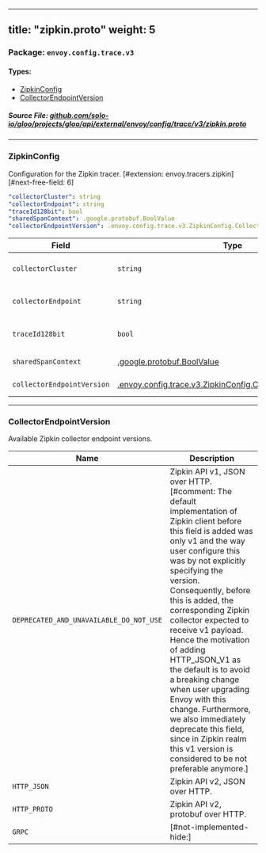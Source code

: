 
---
title: "zipkin.proto"
weight: 5
---

<!-- Code generated by solo-kit. DO NOT EDIT. -->


### Package: `envoy.config.trace.v3` 
#### Types:


- [ZipkinConfig](#zipkinconfig)
- [CollectorEndpointVersion](#collectorendpointversion)
  



##### Source File: [github.com/solo-io/gloo/projects/gloo/api/external/envoy/config/trace/v3/zipkin.proto](https://github.com/solo-io/gloo/blob/master/projects/gloo/api/external/envoy/config/trace/v3/zipkin.proto)





---
### ZipkinConfig

 
Configuration for the Zipkin tracer.
[#extension: envoy.tracers.zipkin]
[#next-free-field: 6]

```yaml
"collectorCluster": string
"collectorEndpoint": string
"traceId128bit": bool
"sharedSpanContext": .google.protobuf.BoolValue
"collectorEndpointVersion": .envoy.config.trace.v3.ZipkinConfig.CollectorEndpointVersion

```

| Field | Type | Description | Default |
| ----- | ---- | ----------- |----------- | 
| `collectorCluster` | `string` | The cluster manager cluster that hosts the Zipkin collectors. Note that the Zipkin cluster must be defined in the :ref:`Bootstrap static cluster resources <envoy_api_field_config.bootstrap.v3.Bootstrap.StaticResources.clusters>`. |  |
| `collectorEndpoint` | `string` | The API endpoint of the Zipkin service where the spans will be sent. When using a standard Zipkin installation, the API endpoint is typically /api/v1/spans, which is the default value. |  |
| `traceId128bit` | `bool` | Determines whether a 128bit trace id will be used when creating a new trace instance. The default value is false, which will result in a 64 bit trace id being used. |  |
| `sharedSpanContext` | [.google.protobuf.BoolValue](https://developers.google.com/protocol-buffers/docs/reference/csharp/class/google/protobuf/well-known-types/bool-value) | Determines whether client and server spans will share the same span context. The default value is true. |  |
| `collectorEndpointVersion` | [.envoy.config.trace.v3.ZipkinConfig.CollectorEndpointVersion](../zipkin.proto.sk/#collectorendpointversion) | Determines the selected collector endpoint version. By default, the ``HTTP_JSON_V1`` will be used. |  |




---
### CollectorEndpointVersion

 
Available Zipkin collector endpoint versions.

| Name | Description |
| ----- | ----------- | 
| `DEPRECATED_AND_UNAVAILABLE_DO_NOT_USE` | Zipkin API v1, JSON over HTTP. [#comment: The default implementation of Zipkin client before this field is added was only v1 and the way user configure this was by not explicitly specifying the version. Consequently, before this is added, the corresponding Zipkin collector expected to receive v1 payload. Hence the motivation of adding HTTP_JSON_V1 as the default is to avoid a breaking change when user upgrading Envoy with this change. Furthermore, we also immediately deprecate this field, since in Zipkin realm this v1 version is considered to be not preferable anymore.] |
| `HTTP_JSON` | Zipkin API v2, JSON over HTTP. |
| `HTTP_PROTO` | Zipkin API v2, protobuf over HTTP. |
| `GRPC` | [#not-implemented-hide:] |





<!-- Start of HubSpot Embed Code -->
<script type="text/javascript" id="hs-script-loader" async defer src="//js.hs-scripts.com/5130874.js"></script>
<!-- End of HubSpot Embed Code -->
